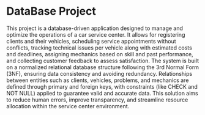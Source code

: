 # DataBase Project
This project is a database-driven application designed to manage and optimize the operations of a car service center. It allows for registering clients and their vehicles, scheduling service appointments without
conflicts, tracking technical issues per vehicle along with estimated costs and deadlines, assigning mechanics based on skill and past performance, and collecting customer feedback to assess satisfaction. The system
is built on a normalized relational database structure following the 3rd Normal Form (3NF), ensuring data consistency and avoiding redundancy. Relationships between entities such as clients, vehicles, problems, and
mechanics are defined through primary and foreign keys, with constraints (like CHECK and NOT NULL) applied to guarantee valid and accurate data. This solution aims to reduce human errors, improve transparency, and
streamline resource allocation within the service center environment.

